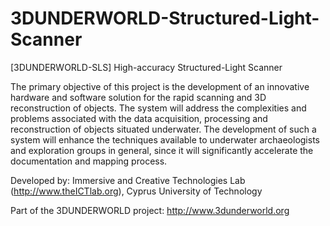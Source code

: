 3DUNDERWORLD-Structured-Light-Scanner
=====================================

[3DUNDERWORLD-SLS] High-accuracy Structured-Light Scanner

The primary objective of this project is the development of an innovative hardware and software solution for the rapid scanning and 3D reconstruction of objects. The system will address the complexities and problems associated with the data acquisition, processing and reconstruction of objects situated underwater. The development of such a system will enhance the techniques available to underwater archaeologists and exploration groups in general, since it will significantly accelerate the documentation and mapping process.

Developed by: Immersive and Creative Technologies Lab (http://www.theICTlab.org), Cyprus University of Technology

Part of the 3DUNDERWORLD project: http://www.3dunderworld.org
